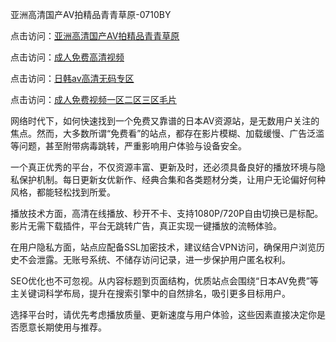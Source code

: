 亚洲高清国产AV拍精品青青草原-0710BY

点击访问：<a href="https://heiliaozj3tjd.pages.dev">亚洲高清国产AV拍精品青青草原</a>

点击访问：<a href="https://heiliaowzu4ur.pages.dev">成人免费高清视频</a>

点击访问：<a href="https://heiliaoe8ajia.pages.dev">日韩av高清无码专区</a>

点击访问：<a href="https://heiliaoxqkkct.pages.dev">成人免费视频一区二区三区毛片</a>



网络时代下，如何快速找到一个免费又靠谱的日本AV资源站，是无数用户关注的焦点。然而，大多数所谓“免费看”的站点，都存在影片模糊、加载缓慢、广告泛滥等问题，甚至附带病毒跳转，严重影响用户体验与设备安全。

一个真正优秀的平台，不仅资源丰富、更新及时，还必须具备良好的播放环境与隐私保护机制。每日更新女优新作、经典合集和各类题材分类，让用户无论偏好何种风格，都能轻松找到所爱。

播放技术方面，高清在线播放、秒开不卡、支持1080P/720P自由切换已是标配。影片无需下载插件，平台无跳转广告，真正实现一键播放的流畅体验。

在用户隐私方面，站点应配备SSL加密技术，建议结合VPN访问，确保用户浏览历史不会泄露。无账号系统、不储存访问记录，进一步保护用户匿名权利。

SEO优化也不可忽视。从内容标题到页面结构，优质站点会围绕“日本AV免费”等主关键词科学布局，提升在搜索引擎中的自然排名，吸引更多目标用户。

选择平台时，请优先考虑播放质量、更新速度与用户体验，这些因素直接决定你是否愿意长期使用与推荐。

<span style="display:none;">[Canonical link]( https://github.com/ribenna1212/3905174 )</span>
